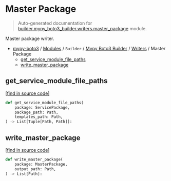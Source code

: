 # Master Package

> Auto-generated documentation for [builder.mypy_boto3_builder.writers.master_package](https://github.com/vemel/mypy_boto3/blob/master/builder/mypy_boto3_builder/writers/master_package.py) module.

Master package writer.

- [mypy-boto3](../../../README.md#mypy_boto3) / [Modules](../../../MODULES.md#mypy-boto3-modules) / `Builder` / [Mypy Boto3 Builder](../index.md#mypy-boto3-builder) / [Writers](index.md#writers) / Master Package
    - [get_service_module_file_paths](#get_service_module_file_paths)
    - [write_master_package](#write_master_package)

## get_service_module_file_paths

[[find in source code]](https://github.com/vemel/mypy_boto3/blob/master/builder/mypy_boto3_builder/writers/master_package.py#L62)

```python
def get_service_module_file_paths(
    package: ServicePackage,
    package_path: Path,
    templates_path: Path,
) -> List[Tuple[Path, Path]]:
```

## write_master_package

[[find in source code]](https://github.com/vemel/mypy_boto3/blob/master/builder/mypy_boto3_builder/writers/master_package.py#L13)

```python
def write_master_package(
    package: MasterPackage,
    output_path: Path,
) -> List[Path]:
```
